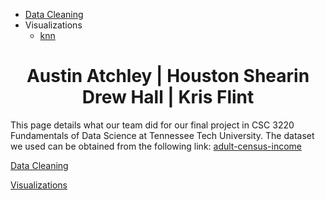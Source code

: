 * [Data Cleaning](https://austinatchley1.github.io/Data-Science-Team-Project/Data-Cleaning.html)
* Visualizations
  * [knn](https://github.com/austinatchley1/Data-Science-Team-Project/blob/master/Visualization/K-NN.md)
<h1><center>Austin Atchley | Houston Shearin<br>Drew Hall | Kris Flint</center></h1>

  This page details what our team did for our final project in CSC 3220 Fundamentals of Data Science at Tennessee Tech University. The dataset we used can be obtained from the following link: [adult-census-income](https://www.kaggle.com/uciml/adult-census-income)


<a href="https://austinatchley1.github.io/Data-Science-Team-Project/Data-Cleaning.html">Data Cleaning </a>

<a href="https://austinatchley1.github.io/Data-Science-Team-Project/Visualization.html">Visualizations </a>
